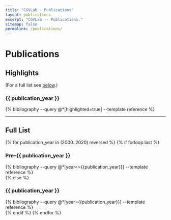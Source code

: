 ```yaml
---
title: "CGVLab - Publications"
layout: publications
excerpt: "CGVLab -- Publications."
sitemap: false
permalink: /publications/
---
```


# Publications

## Highlights

(For a full list see [below](#full-list).)

<!-- Removes bullet points generated by Jekyll-Scholar !-->
<style>
ul, li {
    padding: 0;
    margin: 0;
    list-style-type: none;
}
</style>
<h3>{{ publication_year }}</h3>
<div class="container-fluid">
{% bibliography --query @*[highlighted=true] --template reference %}
</div>
<!-- Resets lists !-->
<style>
ul, li {
    padding: initial;
    margin: initial;
    list-style-type: initial;
}
</style>

<hr>

## Full List

<!-- Removes bullet points generated by Jekyll-Scholar !-->
<style>
ul, li {
    padding: 0;
    margin: 0;
    list-style-type: none;
}
</style>
{% for publication_year in (2000..2020) reversed %}
{% if forloop.last %}
<h3>Pre-{{ publication_year }}</h3>
<div class="container-fluid">
{% bibliography --query @*[year<={{publication_year}}] --template reference %}
</div>
{% else %}
<h3>{{ publication_year }}</h3>
<div class="container-fluid">
{% bibliography --query @*[year={{publication_year}}] --template reference %}
</div>
{% endif %}
{% endfor %}
<!-- Resets lists !-->
<style>
ul, li {
    padding: initial;
    margin: initial;
    list-style-type: initial;
}
</style>
